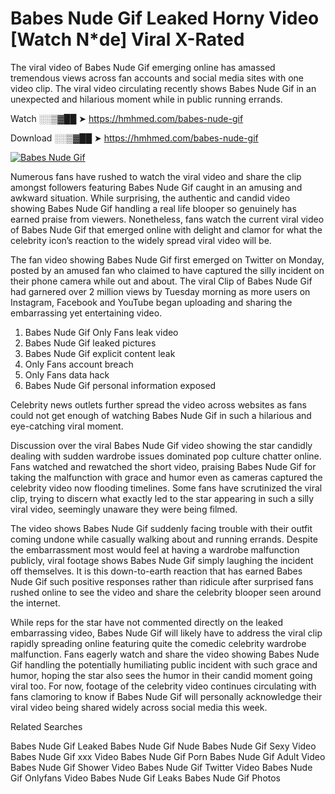 ﻿# Babes Nude Gif Leaked Horny Video [Watch N*de] Viral X-Rated

The viral video of ﻿Babes Nude Gif emerging online has amassed tremendous views across fan accounts and social media sites with one video clip. The viral video circulating recently shows ﻿Babes Nude Gif in an unexpected and hilarious moment while in public running errands. 

Watch ░░▒▓██ ➤ https://hmhmed.com/babes-nude-gif

Download ░░▒▓██ ➤ https://hmhmed.com/babes-nude-gif

[![Babes Nude Gif](https://i.imgur.com/dJHk4Zq.gif)](https://hmhmed.com/babes-nude-gif)

Numerous fans have rushed to watch the viral video and share the clip amongst followers featuring ﻿Babes Nude Gif caught in an amusing and awkward situation. While surprising, the authentic and candid video showing ﻿Babes Nude Gif handling a real life blooper so genuinely has earned praise from viewers. Nonetheless, fans watch the current viral video of ﻿Babes Nude Gif that emerged online with delight and clamor for what the celebrity icon’s reaction to the widely spread viral video will be.

The fan video showing ﻿Babes Nude Gif first emerged on Twitter on Monday, posted by an amused fan who claimed to have captured the silly incident on their phone camera while out and about. The viral Clip of ﻿Babes Nude Gif had garnered over 2 million views by Tuesday morning as more users on Instagram, Facebook and YouTube began uploading and sharing the embarrassing yet entertaining video. 

1. ﻿Babes Nude Gif Only Fans leak video
2. ﻿Babes Nude Gif leaked pictures
3. ﻿Babes Nude Gif explicit content leak
4. Only Fans account breach
5. Only Fans data hack
6. ﻿Babes Nude Gif personal information exposed

Celebrity news outlets further spread the video across websites as fans could not get enough of watching ﻿Babes Nude Gif in such a hilarious and eye-catching viral moment. 

Discussion over the viral ﻿Babes Nude Gif video showing the star candidly dealing with sudden wardrobe issues dominated pop culture chatter online. Fans watched and rewatched the short video, praising ﻿Babes Nude Gif for taking the malfunction with grace and humor even as cameras captured the celebrity video now flooding timelines. Some fans have scrutinized the viral clip, trying to discern what exactly led to the star appearing in such a silly viral video, seemingly unaware they were being filmed.

The video shows ﻿Babes Nude Gif suddenly facing trouble with their outfit coming undone while casually walking about and running errands. Despite the embarrassment most would feel at having a wardrobe malfunction publicly, viral footage shows ﻿Babes Nude Gif simply laughing the incident off themselves. It is this down-to-earth reaction that has earned ﻿Babes Nude Gif such positive responses rather than ridicule after surprised fans rushed online to see the video and share the celebrity blooper seen around the internet.  

While reps for the star have not commented directly on the leaked embarrassing video, ﻿Babes Nude Gif will likely have to address the viral clip rapidly spreading online featuring quite the comedic celebrity wardrobe malfunction. Fans eagerly watch and share the video showing ﻿Babes Nude Gif handling the potentially humiliating public incident with such grace and humor, hoping the star also sees the humor in their candid moment going viral too. For now, footage of the celebrity video continues circulating with fans clamoring to know if ﻿Babes Nude Gif will personally acknowledge their viral video being shared widely across social media this week.

Related Searches

﻿Babes Nude Gif Leaked
﻿Babes Nude Gif Nude
﻿Babes Nude Gif Sexy Video
﻿Babes Nude Gif xxx Video
﻿Babes Nude Gif Porn
﻿Babes Nude Gif Adult Video
﻿Babes Nude Gif Shower Video
﻿Babes Nude Gif Twitter Video
﻿Babes Nude Gif Onlyfans Video
﻿Babes Nude Gif Leaks
﻿Babes Nude Gif Photos